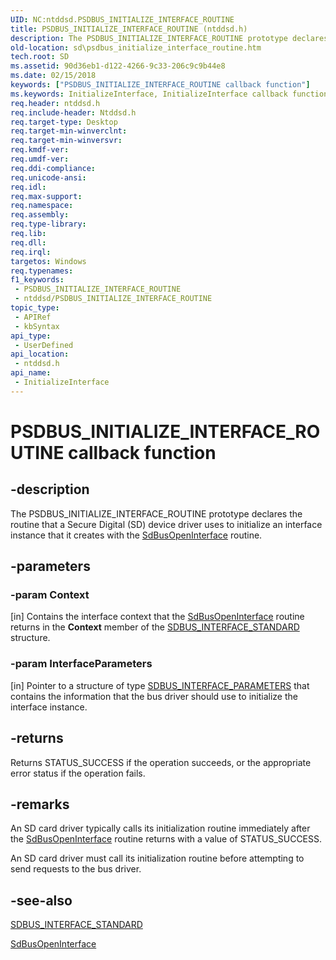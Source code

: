```yaml
---
UID: NC:ntddsd.PSDBUS_INITIALIZE_INTERFACE_ROUTINE
title: PSDBUS_INITIALIZE_INTERFACE_ROUTINE (ntddsd.h)
description: The PSDBUS_INITIALIZE_INTERFACE_ROUTINE prototype declares the routine that a Secure Digital (SD) device driver uses to initialize an interface instance that it creates with the SdBusOpenInterface routine.
old-location: sd\psdbus_initialize_interface_routine.htm
tech.root: SD
ms.assetid: 90d36eb1-d122-4266-9c33-206c9c9b44e8
ms.date: 02/15/2018
keywords: ["PSDBUS_INITIALIZE_INTERFACE_ROUTINE callback function"]
ms.keywords: InitializeInterface, InitializeInterface callback function [Buses], PSDBUS_INITIALIZE_INTERFACE_ROUTINE, PSDBUS_INITIALIZE_INTERFACE_ROUTINE callback, SD.psdbus_initialize_interface_routine, ntddsd/InitializeInterface, sd-rtns_7716bd48-1f82-4b8e-b688-016bb0716e57.xml
req.header: ntddsd.h
req.include-header: Ntddsd.h
req.target-type: Desktop
req.target-min-winverclnt: 
req.target-min-winversvr: 
req.kmdf-ver: 
req.umdf-ver: 
req.ddi-compliance: 
req.unicode-ansi: 
req.idl: 
req.max-support: 
req.namespace: 
req.assembly: 
req.type-library: 
req.lib: 
req.dll: 
req.irql: 
targetos: Windows
req.typenames: 
f1_keywords:
 - PSDBUS_INITIALIZE_INTERFACE_ROUTINE
 - ntddsd/PSDBUS_INITIALIZE_INTERFACE_ROUTINE
topic_type:
 - APIRef
 - kbSyntax
api_type:
 - UserDefined
api_location:
 - ntddsd.h
api_name:
 - InitializeInterface
---
```


# PSDBUS_INITIALIZE_INTERFACE_ROUTINE callback function


## -description

The PSDBUS_INITIALIZE_INTERFACE_ROUTINE prototype declares the routine that a Secure Digital (SD) device driver uses to initialize an interface instance that it creates with the <a href="/windows-hardware/drivers/ddi/ntddsd/nf-ntddsd-sdbusopeninterface">SdBusOpenInterface</a> routine.

## -parameters

### -param Context 

[in]
Contains the interface context that the <a href="/windows-hardware/drivers/ddi/ntddsd/nf-ntddsd-sdbusopeninterface">SdBusOpenInterface</a> routine returns in the <b>Context</b> member of the <a href="/previous-versions/windows/hardware/drivers/ff537923(v=vs.85)">SDBUS_INTERFACE_STANDARD</a> structure.

### -param InterfaceParameters 

[in]
Pointer to a structure of type <a href="/previous-versions/windows/hardware/drivers/ff537919(v=vs.85)">SDBUS_INTERFACE_PARAMETERS</a> that contains the information that the bus driver should use to initialize the interface instance.

## -returns

Returns STATUS_SUCCESS if the operation succeeds, or the appropriate error status if the operation fails.

## -remarks

An SD card driver typically calls its initialization routine immediately after the <a href="/windows-hardware/drivers/ddi/ntddsd/nf-ntddsd-sdbusopeninterface">SdBusOpenInterface</a> routine returns with a value of STATUS_SUCCESS. 

An SD card driver must call its initialization routine before attempting to send requests to the bus driver.

## -see-also

<a href="/previous-versions/windows/hardware/drivers/ff537923(v=vs.85)">SDBUS_INTERFACE_STANDARD</a>



<a href="/windows-hardware/drivers/ddi/ntddsd/nf-ntddsd-sdbusopeninterface">SdBusOpenInterface</a>